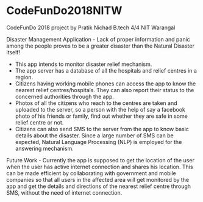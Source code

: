 # CodeFunDo2018NITW
CodeFunDo 2018 project by Pratik Nichad B.tech 4/4 NIT Warangal


Disaster Management Application -
  Lack of proper information and panic among the people proves to be a greater disaster than the Natural Disaster itself!
  
  - This app intends to monitor disaster relief mechanism. 
  - The app server has a database of all the hospitals and relief centres in a region. 
  - Citizens having working mobile phones can access the app to know the nearest relief centres/hospitals. They can also report their          status to the concerned authorities through the app.
  - Photos of all the citizens who reach to the centres are taken and uploaded to the server, so a person with the help of say a facebook      photo of his friends or family, find out whether they are safe in some relief centre or not.
  - Citizens can also send SMS to the server from the app to know basic details about the disaster. Since a large number of SMS can be          expected, Natural Language Processing (NLP) is employed for the answering mechanism.
  
  
  
  Future Work - 
    Currently the app is supposed to get the location of the user when the user has active internet connection and shares his location. This can be made efficient by collaborating with government and mobile companies so that all users in the affected area will get monitored by the app and get the details and directions of the nearest relief centre through SMS, without the need of internet connection.

